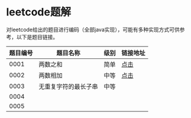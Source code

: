 # leetcode题解

对leetcode给出的题目进行编码（全部java实现），可能有多种实现方式可供参考，以下是题目链接。

| 题目编号 | 题目名称             | 级别 | 链接地址 |
| -------- | -------------------- | ---- | -------- |
| 0001     | 两数之和             | 简单 | [点击](https://github.com/lightingsui/leetcode/tree/master/src/1-%E4%B8%A4%E6%95%B0%E4%B9%8B%E5%92%8C) |
| 0002     | 两数相加             | 中等 | [点击](https://github.com/lightingsui/leetcode/tree/master/src/2-%E4%B8%A4%E6%95%B0%E7%9B%B8%E5%8A%A0)         |
| 0003     | 无重复字符的最长子串 | 中等 |          |
| 0004     |                      |      |          |
| 0005     |                      |      |          |

